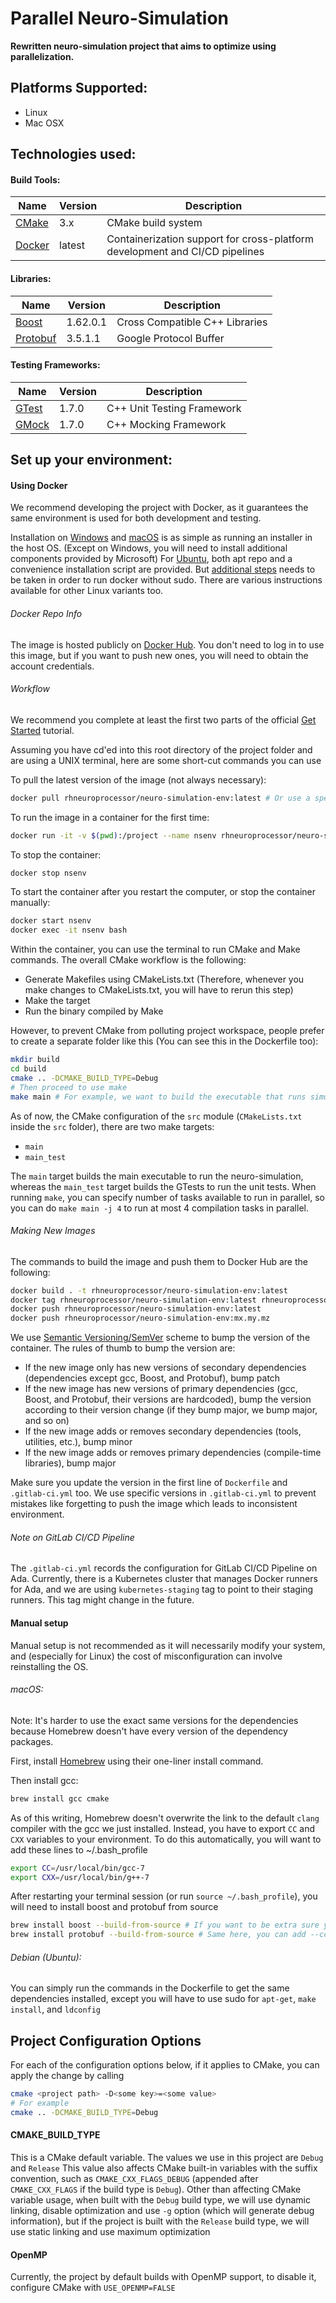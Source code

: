 Parallel Neuro-Simulation 
=========

**Rewritten neuro-simulation project that aims to optimize using parallelization.**

## Platforms Supported:
 - Linux
 - Mac OSX

## Technologies used:
#### Build Tools:
|Name|Version|Description|
|---|---|---|
| [CMake](http://www.cmake.org/) | 3.x | CMake build system |
| [Docker](https://www.docker.com//) | latest | Containerization support for cross-platform development and CI/CD pipelines |

#### Libraries:
|Name|Version|Description|
|---|---|---|
| [Boost](http://www.boost.org/) | 1.62.0.1 | Cross Compatible C++ Libraries |
| [Protobuf](https://github.com/google/protobuf) | 3.5.1.1 | Google Protocol Buffer |

#### Testing Frameworks:
|Name|Version|Description|
|---|---|---|
| [GTest](http://code.google.com/p/googletest/) | 1.7.0 | C++ Unit Testing Framework |
| [GMock](http://code.google.com/p/googletest/) | 1.7.0 | C++ Mocking Framework |

## Set up your environment:
#### Using Docker
We recommend developing the project with Docker, as it guarantees the same environment is used for both development and testing.

Installation on [Windows](https://docs.docker.com/docker-for-windows/install/) and [macOS](https://docs.docker.com/docker-for-mac/install/)
is as simple as running an installer in the host OS. (Except on Windows, you will need to install additional components provided by Microsoft)
For [Ubuntu](https://docs.docker.com/install/linux/docker-ce/ubuntu/), both apt repo and a convenience installation script are provided.
But [additional steps](https://docs.docker.com/install/linux/linux-postinstall/) needs to be taken in order to run docker without sudo.
There are various instructions available for other Linux variants too.

###### Docker Repo Info

The image is hosted publicly on [Docker Hub](https://hub.docker.com/r/rhneuroprocessor/neuro-simulation-env/).
You don't need to log in to use this image, but if you want to push new ones, you will need to obtain the account credentials.

###### Workflow

We recommend you complete at least the first two parts of the official [Get Started](https://docs.docker.com/get-started/) tutorial.

Assuming you have cd'ed into this root directory of the project folder and are using a UNIX terminal, here are some short-cut commands you can use

To pull the latest version of the image (not always necessary):

```bash
docker pull rhneuroprocessor/neuro-simulation-env:latest # Or use a specific tag
```
   
To run the image in a container for the first time:

```bash
docker run -it -v $(pwd):/project --name nsenv rhneuroprocessor/neuro-simulation-env:latest bash
```

To stop the container:

```bash
docker stop nsenv
```

To start the container after you restart the computer, or stop the container manually:

```bash
docker start nsenv
docker exec -it nsenv bash
```

Within the container, you can use the terminal to run CMake and Make commands.
The overall CMake workflow is the following:
  - Generate Makefiles using CMakeLists.txt (Therefore, whenever you make changes to CMakeLists.txt, you will have to rerun this step)
  - Make the target
  - Run the binary compiled by Make

However, to prevent CMake from polluting project workspace, people prefer to create a separate folder like this (You can see this in the Dockerfile too):

```bash
mkdir build
cd build
cmake .. -DCMAKE_BUILD_TYPE=Debug
# Then proceed to use make
make main # For example, we want to build the executable that runs simulation
```

As of now, the CMake configuration of the `src` module (`CMakeLists.txt` inside the `src` folder), there are two make targets:
- `main`
- `main_test`

The `main` target builds the main executable to run the neuro-simulation, whereas the `main_test` target builds the GTests to run the unit tests.
When running `make`, you can specify number of tasks available to run in parallel, so you can do `make main -j 4` to run at most 4 compilation tasks in parallel.

###### Making New Images

The commands to build the image and push them to Docker Hub are the following:

```bash
docker build . -t rhneuroprocessor/neuro-simulation-env:latest
docker tag rhneuroprocessor/neuro-simulation-env:latest rhneuroprocessor/neuro-simulation-env:mx.my.mz # mx.my.mz is your new version number
docker push rhneuroprocessor/neuro-simulation-env:latest
docker push rhneuroprocessor/neuro-simulation-env:mx.my.mz
```

We use [Semantic Versioning/SemVer](https://semver.org/) scheme to bump the version of the container.
The rules of thumb to bump the version are:
  - If the new image only has new versions of secondary dependencies (dependencies except gcc, Boost, and Protobuf), bump patch
  - If the new image has new versions of primary dependencies (gcc, Boost, and Protobuf, their versions are hardcoded), bump the version according to their version change (if they bump major, we bump major, and so on)
  - If the new image adds or removes secondary dependencies (tools, utilities, etc.), bump minor
  - If the new image adds or removes primary dependencies (compile-time libraries), bump major
  
Make sure you update the version in the first line of `Dockerfile` and `.gitlab-ci.yml` too.
We use specific versions in `.gitlab-ci.yml` to prevent mistakes like forgetting to push the image which leads to inconsistent environment.

###### Note on GitLab CI/CD Pipeline

The `.gitlab-ci.yml` records the configuration for GitLab CI/CD Pipeline on Ada.
Currently, there is a Kubernetes cluster that manages Docker runners for Ada,
and we are using `kubernetes-staging` tag to point to their staging runners. This tag might change in the future.

#### Manual setup

Manual setup is not recommended as it will necessarily modify your system, and (especially for Linux) the cost of misconfiguration can involve reinstalling the OS.

###### macOS:

Note: It's harder to use the exact same versions for the dependencies because Homebrew doesn't have every version of the dependency packages.

First, install [Homebrew](https://brew.sh/) using their one-liner install command.

Then install gcc:

```bash
brew install gcc cmake
```

As of this writing, Homebrew doesn't overwrite the link to the default `clang` compiler with the gcc we just installed.
Instead, you have to export `CC` and `CXX` variables to your environment. To do this automatically, you will want to add these lines to ~/.bash_profile

```bash
export CC=/usr/local/bin/gcc-7
export CXX=/usr/local/bin/g++-7
```

After restarting your terminal session (or run `source ~/.bash_profile`), you will need to install boost and protobuf from source

```bash
brew install boost --build-from-source # If you want to be extra sure you are using gcc, add --cc=gcc-7
brew install protobuf --build-from-source # Same here, you can add --cc=gcc-7
```

###### Debian (Ubuntu):

You can simply run the commands in the Dockerfile to get the same dependencies installed, except you will have to use sudo for `apt-get`, `make install`, and `ldconfig`

## Project Configuration Options

For each of the configuration options below, if it applies to CMake, you can apply the change by calling
```bash
cmake <project path> -D<some key>=<some value>
# For example
cmake .. -DCMAKE_BUILD_TYPE=Debug
```

#### CMAKE_BUILD_TYPE
This is a CMake default variable. The values we use in this project are `Debug` and `Release`
This value also affects CMake built-in variables with the suffix convention, such as `CMAKE_CXX_FLAGS_DEBUG`
(appended after `CMAKE_CXX_FLAGS` if the build type is `Debug`). Other than affecting CMake variable usage,
when built with the `Debug` build type, we will use dynamic linking, disable optimization and use `-g` option (which
will generate debug information), but if the project is built with the `Release` build type, we will use static
linking and use maximum optimization

#### OpenMP
Currently, the project by default builds with OpenMP support, to disable it, configure CMake with `USE_OPENMP=FALSE`
